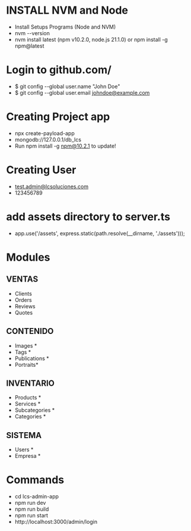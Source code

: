 

# INSTALL NVM and Node
- Install Setups Programs (Node and NVM)
- nvm --version
- nvm install latest (npm v10.2.0, node.js 21.1.0) or npm install -g npm@latest

# Login to github.com/
- $ git config --global user.name "John Doe"
- $ git config --global user.email johndoe@example.com

# Creating Project app
- npx create-payload-app
- mongodb://127.0.0.1/db_lcs
- Run npm install -g npm@10.2.1 to update!

# Creating User
- test.admin@lcsoluciones.com
- 123456789

# add assets directory to server.ts 
- app.use('/assets', express.static(path.resolve(__dirname, './assets')));


# Modules 

## VENTAS
- Clients
- Orders
- Reviews
- Quotes

## CONTENIDO
- Images *
- Tags *
- Publications *
- Portraits*

## INVENTARIO
- Products *
- Services *
- Subcategories *
- Categories *

## SISTEMA 
- Users *
- Empresa *


# Commands
- cd lcs-admin-app
- npm run dev 
- npm run build
- npm run start 
- http://localhost:3000/admin/login




